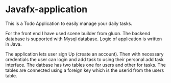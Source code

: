 # Javafx-application

This is a Todo Application to easily manage your daily tasks.

For the front end I have used scene builder from gluon.
The backend database is supported with Mysql database.
Logic of application is written in Java.

The application lets user sign Up (create an account).
Then with necessary credentials the user can login and add task to using their personal add task interface.
The datbase has two tables one for users and other for tasks.
The tables are connected using a foreign key which is the userid from the users table.
 
